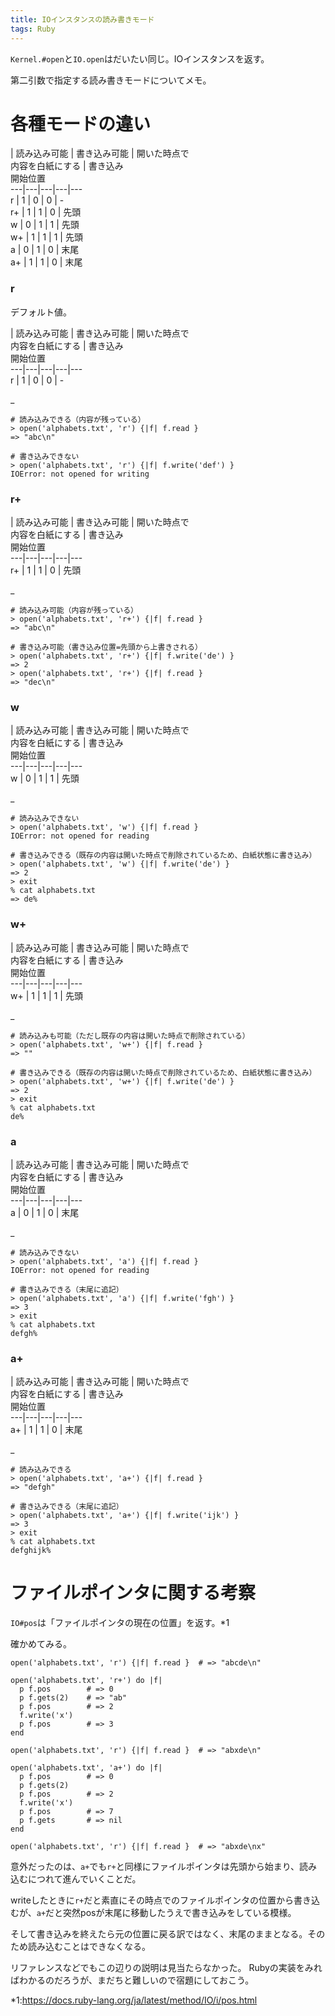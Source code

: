 ```yaml
---
title: IOインスタンスの読み書きモード
tags: Ruby
---
```

`Kernel.#open`と`IO.open`はだいたい同じ。IOインスタンスを返す。

第二引数で指定する読み書きモードについてメモ。

# 各種モードの違い

| 読み込み可能 | 書き込み可能 | 開いた時点で  
内容を白紙にする | 書き込み  
開始位置  
---|---|---|---|---  
r  | 1  | 0  | 0 | -  
r+  | 1  | 1  | 0  | 先頭  
w  | 0  | 1  | 1  | 先頭  
w+ |  1 |  1  | 1  | 先頭  
a  | 0  | 1  | 0  | 末尾  
a+ |  1  | 1  | 0  | 末尾  
  
### r

デフォルト値。

| 読み込み可能 | 書き込み可能 | 開いた時点で  
内容を白紙にする | 書き込み  
開始位置  
---|---|---|---|---  
r  | 1  | 0  | 0 | -  
  
_

    
    
    # 読み込みできる（内容が残っている）
    > open('alphabets.txt', 'r') {|f| f.read }
    => "abc\n"
    
    # 書き込みできない
    > open('alphabets.txt', 'r') {|f| f.write('def') }
    IOError: not opened for writing

### r+

| 読み込み可能 | 書き込み可能 | 開いた時点で  
内容を白紙にする | 書き込み  
開始位置  
---|---|---|---|---  
r+  | 1  | 1  | 0  | 先頭  
  
_

    
    
    # 読み込み可能（内容が残っている）
    > open('alphabets.txt', 'r+') {|f| f.read }
    => "abc\n"
    
    # 書き込み可能（書き込み位置=先頭から上書きされる）
    > open('alphabets.txt', 'r+') {|f| f.write('de') }
    => 2
    > open('alphabets.txt', 'r+') {|f| f.read }
    => "dec\n"

### w

| 読み込み可能 | 書き込み可能 | 開いた時点で  
内容を白紙にする | 書き込み  
開始位置  
---|---|---|---|---  
w  | 0  | 1  | 1  | 先頭  
  
_

    
    
    # 読み込みできない
    > open('alphabets.txt', 'w') {|f| f.read }
    IOError: not opened for reading
    
    # 書き込みできる（既存の内容は開いた時点で削除されているため、白紙状態に書き込み）
    > open('alphabets.txt', 'w') {|f| f.write('de') }
    => 2
    > exit
    % cat alphabets.txt
    => de%

### w+

| 読み込み可能 | 書き込み可能 | 開いた時点で  
内容を白紙にする | 書き込み  
開始位置  
---|---|---|---|---  
w+ |  1 |  1  | 1  | 先頭  
  
_

    
    
    # 読み込みも可能（ただし既存の内容は開いた時点で削除されている）
    > open('alphabets.txt', 'w+') {|f| f.read }
    => ""
    
    # 書き込みできる（既存の内容は開いた時点で削除されているため、白紙状態に書き込み）
    > open('alphabets.txt', 'w+') {|f| f.write('de') }
    => 2
    > exit
    % cat alphabets.txt
    de%

### a

| 読み込み可能 | 書き込み可能 | 開いた時点で  
内容を白紙にする | 書き込み  
開始位置  
---|---|---|---|---  
a  | 0  | 1  | 0  | 末尾  
  
_

    
    
    # 読み込みできない
    > open('alphabets.txt', 'a') {|f| f.read }
    IOError: not opened for reading
    
    # 書き込みできる（末尾に追記）
    > open('alphabets.txt', 'a') {|f| f.write('fgh') }
    => 3
    > exit
    % cat alphabets.txt
    defgh%

### a+

| 読み込み可能 | 書き込み可能 | 開いた時点で  
内容を白紙にする | 書き込み  
開始位置  
---|---|---|---|---  
a+ |  1  | 1  | 0  | 末尾  
  
_

    
    
    # 読み込みできる
    > open('alphabets.txt', 'a+') {|f| f.read }
    => "defgh"
    
    # 書き込みできる（末尾に追記）
    > open('alphabets.txt', 'a+') {|f| f.write('ijk') }
    => 3
    > exit
    % cat alphabets.txt
    defghijk%

# ファイルポインタに関する考察

`IO#pos`は「ファイルポインタの現在の位置」を返す。*1

確かめてみる。

    
    
    open('alphabets.txt', 'r') {|f| f.read }  # => "abcde\n"
    
    open('alphabets.txt', 'r+') do |f|
      p f.pos        # => 0
      p f.gets(2)    # => "ab"
      p f.pos        # => 2
      f.write('x')
      p f.pos        # => 3
    end
    
    open('alphabets.txt', 'r') {|f| f.read }  # => "abxde\n"
    
    open('alphabets.txt', 'a+') do |f|
      p f.pos        # => 0
      p f.gets(2)
      p f.pos        # => 2
      f.write('x')
      p f.pos        # => 7
      p f.gets       # => nil
    end
    
    open('alphabets.txt', 'r') {|f| f.read }  # => "abxde\nx"
    

意外だったのは、`a+`でも`r+`と同様にファイルポインタは先頭から始まり、読み込むにつれて進んでいくことだ。

writeしたときに`r+`だと素直にその時点でのファイルポインタの位置から書き込むが、`a+`だと突然posが末尾に移動したうえで書き込みをしている模様。

そして書き込みを終えたら元の位置に戻る訳ではなく、末尾のままとなる。そのため読み込むことはできなくなる。

リファレンスなどでもこの辺りの説明は見当たらなかった。 Rubyの実装をみればわかるのだろうが、まだちと難しいので宿題にしておこう。

*1:<https://docs.ruby-lang.org/ja/latest/method/IO/i/pos.html>